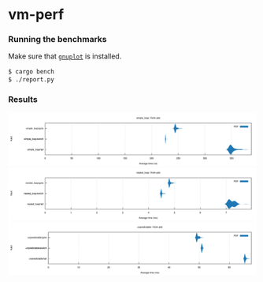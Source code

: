# vm-perf

### Running the benchmarks

Make sure that [`gnuplot`](http://www.gnuplot.info/) is installed.

```
$ cargo bench
$ ./report.py
```

### Results

<img src="./report/simple_loop_violin.svg">
<img src="./report/nested_loop_violin.svg">
<img src="./report/unpredictable_violin.svg">
